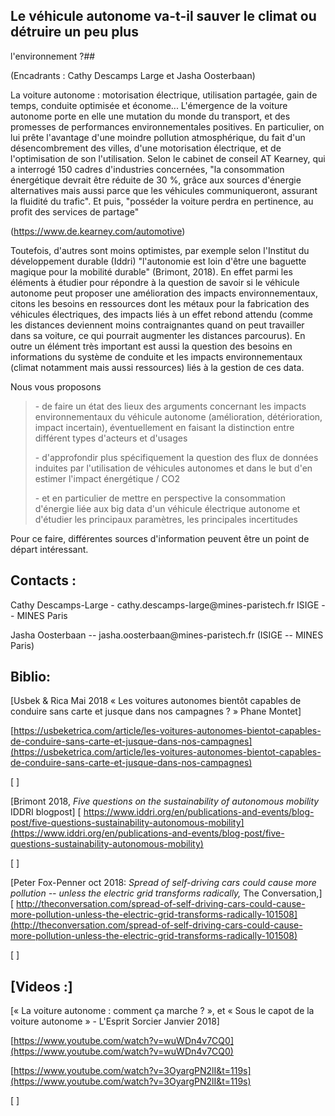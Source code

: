 ## Le véhicule autonome va-t-il sauver le climat ou détruire un peu plus
l'environnement ?## 

(Encadrants : Cathy Descamps Large et Jasha Oosterbaan)

La voiture autonome : motorisation électrique, utilisation partagée,
gain de temps, conduite optimisée et économe\... L'émergence de la
voiture autonome porte en elle une mutation du monde du transport, et
des promesses de performances environnementales positives. En
particulier, on lui prête l'avantage d'une moindre pollution
atmosphérique, du fait d'un désencombrement des villes, d'une
motorisation électrique, et de l'optimisation de son l'utilisation.
Selon le cabinet de conseil AT Kearney, qui a interrogé 150 cadres
d\'industries concernées, \"la consommation énergétique devrait être
réduite de 30 %, grâce aux sources d\'énergie alternatives mais aussi
parce que les véhicules communiqueront, assurant la fluidité du
trafic\". Et puis, \"posséder la voiture perdra en pertinence, au profit
des services de partage\"

(<https://www.de.kearney.com/automotive>)

Toutefois, d'autres sont moins optimistes, par exemple selon l\'Institut
du développement durable (Iddri) \"l\'autonomie est loin d\'être une
baguette magique pour la mobilité durable\" (Brimont, 2018). En effet
parmi les éléments à étudier pour répondre à la question de savoir si le
véhicule autonome peut proposer une amélioration des impacts
environnementaux, citons les besoins en ressources dont les métaux pour
la fabrication des véhicules électriques, des impacts liés à un effet
rebond attendu (comme les distances deviennent moins contraignantes
quand on peut travailler dans sa voiture, ce qui pourrait augmenter les
distances parcourus). En outre un élément très important est aussi la
question des besoins en informations du système de conduite et les
impacts environnementaux (climat notamment mais aussi ressources) liés à
la gestion de ces data.

Nous vous proposons

> \- de faire un état des lieux des arguments concernant les impacts
> environnementaux du véhicule autonome (amélioration, détérioration,
> impact incertain), éventuellement en faisant la distinction entre
> différent types d'acteurs et d'usages
>
> \- d'approfondir plus spécifiquement la question des flux de données
> induites par l'utilisation de véhicules autonomes et dans le but d'en
> estimer l\'impact énergétique / CO2
>
> \- et en particulier de mettre en perspective la consommation
> d'énergie liée aux big data d'un véhicule électrique autonome et
> d'étudier les principaux paramètres, les principales incertitudes

Pour ce faire, différentes sources d'information peuvent être un point
de départ intéressant.

## Contacts :

Cathy Descamps-Large - cathy.descamps-large\@mines-paristech.fr ISIGE --
MINES Paris

Jasha Oosterbaan -- jasha.oosterbaan\@mines-paristech.fr (ISIGE -- MINES
Paris)

## Biblio:

[Usbek & Rica Mai 2018 « Les voitures autonomes bientôt capables de
conduire sans carte et jusque dans nos campagnes ? » Phane
Montet]

[https://usbeketrica.com/article/les-voitures-autonomes-bientot-capables-de-conduire-sans-carte-et-jusque-dans-nos-campagnes](https://usbeketrica.com/article/les-voitures-autonomes-bientot-capables-de-conduire-sans-carte-et-jusque-dans-nos-campagnes)

[ ]

[Brimont 2018, *Five questions on the sustainability of autonomous
mobility* IDDRI blogpost] [
https://www.iddri.org/en/publications-and-events/blog-post/five-questions-sustainability-autonomous-mobility](https://www.iddri.org/en/publications-and-events/blog-post/five-questions-sustainability-autonomous-mobility)

[ ]

[Peter Fox-Penner oct 2018: *Spread of self-driving cars could cause
more pollution -- unless the electric grid transforms radically,* The
Conversation,] [
http://theconversation.com/spread-of-self-driving-cars-could-cause-more-pollution-unless-the-electric-grid-transforms-radically-101508](http://theconversation.com/spread-of-self-driving-cars-could-cause-more-pollution-unless-the-electric-grid-transforms-radically-101508)

[ ]

## [Videos :]

[« La voiture autonome : comment ça marche ? », et « Sous le capot de la
voiture autonome » - L\'Esprit Sorcier Janvier 2018]

[https://www.youtube.com/watch?v=wuWDn4v7CQ0](https://www.youtube.com/watch?v=wuWDn4v7CQ0)

[https://www.youtube.com/watch?v=3OyargPN2lI&t=119s](https://www.youtube.com/watch?v=3OyargPN2lI&t=119s)

[ ]
